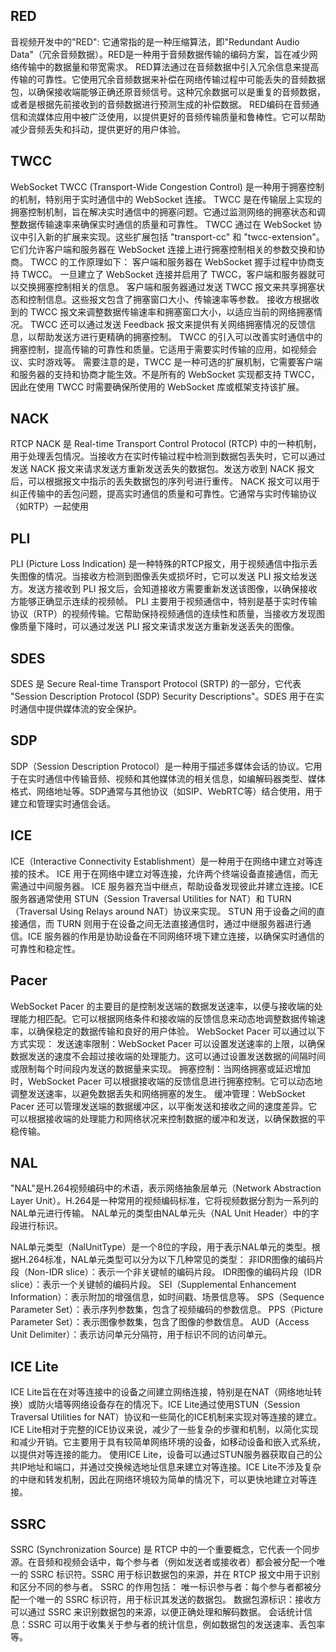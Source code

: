 ## RED
音视频开发中的"RED":
它通常指的是一种压缩算法，即"Redundant Audio Data"（冗余音频数据）。RED是一种用于音频数据传输的编码方案，旨在减少网络传输中的数据量和带宽需求。
RED算法通过在音频数据中引入冗余信息来提高传输的可靠性。它使用冗余音频数据来补偿在网络传输过程中可能丢失的音频数据包，以确保接收端能够正确还原音频信号。这种冗余数据可以是重复的音频数据，或者是根据先前接收到的音频数据进行预测生成的补偿数据。
RED编码在音频通信和流媒体应用中被广泛使用，以提供更好的音频传输质量和鲁棒性。它可以帮助减少音频丢失和抖动，提供更好的用户体验。

## TWCC
WebSocket TWCC (Transport-Wide Congestion Control) 是一种用于拥塞控制的机制，特别用于实时通信中的 WebSocket 连接。
TWCC 是在传输层上实现的拥塞控制机制，旨在解决实时通信中的拥塞问题。它通过监测网络的拥塞状态和调整数据传输速率来确保实时通信的质量和可靠性。
TWCC 通过在 WebSocket 协议中引入新的扩展来实现。这些扩展包括 "transport-cc" 和 "twcc-extension"。它们允许客户端和服务器在 WebSocket 连接上进行拥塞控制相关的参数交换和协商。
TWCC 的工作原理如下：
客户端和服务器在 WebSocket 握手过程中协商支持 TWCC。
一旦建立了 WebSocket 连接并启用了 TWCC，客户端和服务器就可以交换拥塞控制相关的信息。
客户端和服务器通过发送 TWCC 报文来共享拥塞状态和控制信息。这些报文包含了拥塞窗口大小、传输速率等参数。
接收方根据收到的 TWCC 报文来调整数据传输速率和拥塞窗口大小，以适应当前的网络拥塞情况。
TWCC 还可以通过发送 Feedback 报文来提供有关网络拥塞情况的反馈信息，以帮助发送方进行更精确的拥塞控制。
TWCC 的引入可以改善实时通信中的拥塞控制，提高传输的可靠性和质量。它适用于需要实时传输的应用，如视频会议、实时游戏等。
需要注意的是，TWCC 是一种可选的扩展机制，它需要客户端和服务器的支持和协商才能生效。不是所有的 WebSocket 实现都支持 TWCC，因此在使用 TWCC 时需要确保所使用的 WebSocket 库或框架支持该扩展。

## NACK
RTCP NACK 是 Real-time Transport Control Protocol (RTCP) 中的一种机制，用于处理丢包情况。当接收方在实时传输过程中检测到数据包丢失时，它可以通过发送 NACK 报文来请求发送方重新发送丢失的数据包。发送方收到 NACK 报文后，可以根据报文中指示的丢失数据包的序列号进行重传。
NACK 报文可以用于纠正传输中的丢包问题，提高实时通信的质量和可靠性。它通常与实时传输协议（如RTP）一起使用

## PLI
PLI (Picture Loss Indication) 是一种特殊的RTCP报文，用于视频通信中指示丢失图像的情况。当接收方检测到图像丢失或损坏时，它可以发送 PLI 报文给发送方。发送方接收到 PLI 报文后，会知道接收方需要重新发送该图像，以确保接收方能够正确显示连续的视频帧。
PLI 主要用于视频通信中，特别是基于实时传输协议（RTP）的视频传输。它帮助保持视频通信的连续性和质量，当接收方发现图像质量下降时，可以通过发送 PLI 报文来请求发送方重新发送丢失的图像。

## SDES
SDES 是 Secure Real-time Transport Protocol (SRTP) 的一部分，它代表 "Session Description Protocol (SDP) Security Descriptions"。SDES 用于在实时通信中提供媒体流的安全保护。

## SDP
SDP（Session Description Protocol）是一种用于描述多媒体会话的协议。它用于在实时通信中传输音频、视频和其他媒体流的相关信息，如编解码器类型、媒体格式、网络地址等。SDP通常与其他协议（如SIP、WebRTC等）结合使用，用于建立和管理实时通信会话。

## ICE
ICE（Interactive Connectivity Establishment）是一种用于在网络中建立对等连接的技术。
ICE 用于在网络中建立对等连接，允许两个终端设备直接通信，而无需通过中间服务器。
ICE 服务器充当中继点，帮助设备发现彼此并建立连接。ICE 服务器通常使用 STUN（Session Traversal Utilities for NAT）和 TURN（Traversal Using Relays around NAT）协议来实现。
STUN 用于设备之间的直接通信，而 TURN 则用于在设备之间无法直接通信时，通过中继服务器进行通信。ICE 服务器的作用是协助设备在不同网络环境下建立连接，以确保实时通信的可靠性和稳定性。

## Pacer
WebSocket Pacer 的主要目的是控制发送端的数据发送速率，以便与接收端的处理能力相匹配。它可以根据网络条件和接收端的反馈信息来动态地调整数据传输速率，以确保稳定的数据传输和良好的用户体验。
WebSocket Pacer 可以通过以下方式实现：
发送速率限制：WebSocket Pacer 可以设置发送速率的上限，以确保数据发送的速度不会超过接收端的处理能力。这可以通过设置发送数据的间隔时间或限制每个时间段内发送的数据量来实现。
拥塞控制：当网络拥塞或延迟增加时，WebSocket Pacer 可以根据接收端的反馈信息进行拥塞控制。它可以动态地调整发送速率，以避免数据丢失和网络拥塞的发生。
缓冲管理：WebSocket Pacer 还可以管理发送端的数据缓冲区，以平衡发送和接收之间的速度差异。它可以根据接收端的处理能力和网络状况来控制数据的缓冲和发送，以确保数据的平稳传输。

## NAL
"NAL"是H.264视频编码中的术语，表示网络抽象层单元（Network Abstraction Layer Unit）。H.264是一种常用的视频编码标准，它将视频数据分割为一系列的NAL单元进行传输。
NAL单元的类型由NAL单元头（NAL Unit Header）中的字段进行标识。

NAL单元类型（NalUnitType）是一个8位的字段，用于表示NAL单元的类型。根据H.264标准，NAL单元类型可以分为以下几种常见的类型：
非IDR图像的编码片段（Non-IDR slice）：表示一个非关键帧的编码片段。
IDR图像的编码片段（IDR slice）：表示一个关键帧的编码片段。
SEI（Supplemental Enhancement Information）：表示附加的增强信息，如时间戳、场景信息等。
SPS（Sequence Parameter Set）：表示序列参数集，包含了视频编码的参数信息。
PPS（Picture Parameter Set）：表示图像参数集，包含了图像的参数信息。
AUD（Access Unit Delimiter）：表示访问单元分隔符，用于标识不同的访问单元。

## ICE Lite
ICE Lite旨在在对等连接中的设备之间建立网络连接，特别是在NAT（网络地址转换）或防火墙等网络设备存在的情况下。ICE Lite通过使用STUN（Session Traversal Utilities for NAT）协议和一些简化的ICE机制来实现对等连接的建立。
ICE Lite相对于完整的ICE协议来说，减少了一些复杂的步骤和机制，以简化实现和减少开销。它主要用于具有较简单网络环境的设备，如移动设备和嵌入式系统，以提供对等连接的能力。
使用ICE Lite，设备可以通过STUN服务器获取自己的公共IP地址和端口，并通过交换候选地址信息来建立对等连接。ICE Lite不涉及复杂的中继和转发机制，因此在网络环境较为简单的情况下，可以更快地建立对等连接。

## SSRC
SSRC (Synchronization Source) 是 RTCP 中的一个重要概念，它代表一个同步源。在音频和视频会话中，每个参与者（例如发送者或接收者）都会被分配一个唯一的 SSRC 标识符。SSRC 用于标识数据包的来源，并在 RTCP 报文中用于识别和区分不同的参与者。
SSRC 的作用包括：
唯一标识参与者：每个参与者都被分配一个唯一的 SSRC 标识符，用于标识其发送的数据包。
数据包源标识：接收方可以通过 SSRC 来识别数据包的来源，以便正确处理和解码数据。
会话统计信息：SSRC 可以用于收集关于参与者的统计信息，例如数据包的发送速率、丢包率等。